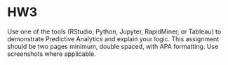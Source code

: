 # HW3
Use one of the tools (RStudio, Python, Jupyter, RapidMiner, or Tableau) to demonstrate Predictive Analytics and explain your logic. This assignment should be two pages minimum, double spaced, with APA formatting. Use screenshots where applicable.
